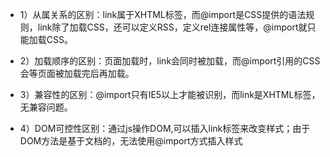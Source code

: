 * 1）从属关系的区别：link属于XHTML标签，而@import是CSS提供的语法规则，link除了加载CSS，还可以定义RSS，定义rel连接属性等，@import就只能加载CSS。
  
* 2）加载顺序的区别：页面加载时，link会同时被加载，而@import引用的CSS会等页面被加载完后再加载。
  
* 3）兼容性的区别：@import只有IE5以上才能被识别，而link是XHTML标签，无兼容问题。
  
* 4）DOM可控性区别：通过js操作DOM,可以插入link标签来改变样式；由于DOM方法是基于文档的，无法使用@import方式插入样式